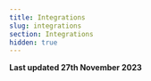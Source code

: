 ```yaml
---
title: Integrations
slug: integrations
section: Integrations
hidden: true
---
```


**Last updated 27th November 2023**

